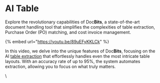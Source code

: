 # AI Table

Explore the revolutionary capabilities of Doc**Bits**, a state-of-the-art document handling tool that simplifies the complexities of table extraction, Purchase Order (PO) matching, and cost invoice management.



{% embed url="https://youtu.be/89uEFyKKLCk" %}

In this video, we delve into the unique features of Doc**Bits**, focusing on the AI [table extraction](https://docbits.com/doc/table-extraction/) that effortlessly handles even the most intricate table layouts. With an accuracy rate of up to 95%, the system automates extraction, allowing you to focus on what truly matters.

\
